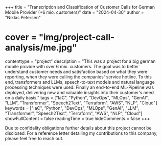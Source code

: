 +++
title = "Transcription and Classification of Customer Calls for German Mobile Provider (+6 mio. customers)"
date = "2024-04-30"
author = "Niklas Petersen"
# cover = "img/project-call-analysis/me.jpg"
contenttype = "project"
description = "This was a project for a big german mobile provide with over 6 mio. customers. The goal was to better understand customer needs and satisfaction based on what they were reporting, when they were calling the companies' service hotline. To this end, transformers and LLMs, speech-to-text models and natural language processing techniques were used. Finally an end-to-end ML-Pipeline was deployed, delivering new and valuable insights into their customer's need on a daily basis."
tags = ["IaC", "Python", "DevOps", "MLOps", "GenAI", "LLM", "Transformer", "Speech2Text", "Terraform", "AWS", "NLP", "Cloud"]
keywords = ["IaC", "Python", "DevOps", "MLOps", "GenAI", "LLM", "Transformer", "Speech2Text", "Terraform", "AWS", "NLP", "Cloud"]
showFullContent = false
readingTime = true
hideComments = false
+++

Due to confidality obligations further details about this project cannot be disclosed.
For a reference letter detailing my contributions to this company, please feel free to reach out.